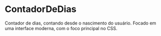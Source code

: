 # ContadorDeDias
Contador de dias, contando desde o nascimento do usuário. Focado em uma interface moderna, com o foco principal no CSS.
